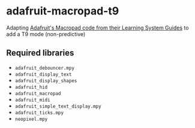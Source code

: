 # adafruit-macropad-t9

Adapting [Adafruit's Macropad code from their Learning System Guides](https://github.com/adafruit/Adafruit_Learning_System_Guides/) to add a T9 mode (non-predictive)

## Required libraries
- `adafruit_debouncer.mpy`
- `adafruit_display_text`
- `adafruit_display_shapes`
- `adafruit_hid`
- `adafruit_macropad`
- `adafruit_midi`
- `adafruit_simple_text_display.mpy`
- `adafruit_ticks.mpy`
- `neopixel.mpy`
